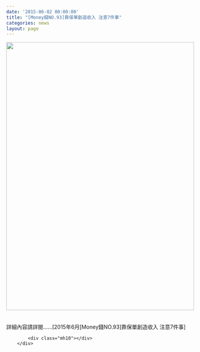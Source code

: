 ```yaml
---
date: '2015-06-02 00:00:00'
title: "[Money錢NO.93]靠保單創造收入 注意7件事"
categories: news
layout: page
---
```


<div class="text">
			<div>
	<img alt="" src="http://www.leishan.com.tw/UserFiles/images/%E7%A3%8A%E5%B1%B1%E6%96%B0%E8%81%9E/%E7%A3%8A%E5%B1%B1%E9%9B%9C%E8%AA%8C/2015%E5%B9%B46%E6%9C%88%5BMoney%E9%8C%A2NO.93%5D%E9%9D%A0%E4%BF%9D%E5%96%AE%E5%89%B5%E9%80%A0%E6%94%B6%E5%85%A5%20%E6%B3%A8%E6%84%8F7%E4%BB%B6%E4%BA%8BP.74.jpg" style="width: 500px; height: 715px;"></div>
<div>
	&nbsp;</div>
<div>
	&nbsp;</div>
<div>
	詳細內容請詳閱......[2015年6月[Money錢NO.93]靠保單創造收入 注意7件事]</div>

			<div class="mh10"></div>
		</div>